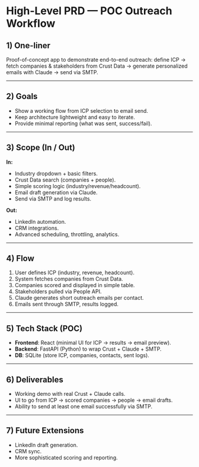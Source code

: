 # High-Level PRD — POC Outreach Workflow

## 1) One-liner

Proof-of-concept app to demonstrate end-to-end outreach: define ICP → fetch companies & stakeholders from Crust Data → generate personalized emails with Claude → send via SMTP.

---

## 2) Goals

* Show a working flow from ICP selection to email send.
* Keep architecture lightweight and easy to iterate.
* Provide minimal reporting (what was sent, success/fail).

---

## 3) Scope (In / Out)

**In:**

* Industry dropdown + basic filters.
* Crust Data search (companies + people).
* Simple scoring logic (industry/revenue/headcount).
* Email draft generation via Claude.
* Send via SMTP and log results.

**Out:**

* LinkedIn automation.
* CRM integrations.
* Advanced scheduling, throttling, analytics.

---

## 4) Flow

1. User defines ICP (industry, revenue, headcount).
2. System fetches companies from Crust Data.
3. Companies scored and displayed in simple table.
4. Stakeholders pulled via People API.
5. Claude generates short outreach emails per contact.
6. Emails sent through SMTP, results logged.

---

## 5) Tech Stack (POC)

* **Frontend**: React (minimal UI for ICP → results → email preview).
* **Backend**: FastAPI (Python) to wrap Crust + Claude + SMTP.
* **DB**: SQLite (store ICP, companies, contacts, sent logs).

---

## 6) Deliverables

* Working demo with real Crust + Claude calls.
* UI to go from ICP → scored companies → people → email drafts.
* Ability to send at least one email successfully via SMTP.

---

## 7) Future Extensions

* LinkedIn draft generation.
* CRM sync.
* More sophisticated scoring and reporting.

